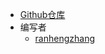 - [Github仓库](https://github.com/ranhengzhangr/Pages)
- 编写者
  - [ranhengzhang](https://github.com/ranhengzhang)
